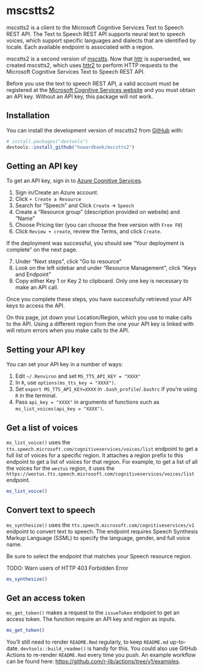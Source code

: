 
<!-- README.md is generated from README.Rmd. Please edit that file -->

# mscstts2

<!-- badges: start -->
<!-- badges: end -->

mscstts2 is a client to the Microsoft Cognitive Services Text to Speech
REST API. The Text to Speech REST API supports neural text to speech
voices, which support specific languages and dialects that are
identified by locale. Each available endpoint is associated with a
region.

mscstts2 is a second version of
[mscstts](https://github.com/muschellij2/mscstts). Now that
[httr](https://httr.r-lib.org/#status) is superseded, we created
mscstts2, which uses [httr2](https://httr2.r-lib.org/) to perform HTTP
requests to the Microsoft Cognitive Services Text to Speech REST API.

Before you use the text to speech REST API, a valid account must be
registered at the [Microsoft Cognitive Services
website](https://azure.microsoft.com/en-us/free/cognitive-services/) and
you must obtain an API key. Without an API key, this package will not
work.

## Installation

You can install the development version of mscstts2 from
[GitHub](https://github.com/) with:

``` r
# install.packages("devtools")
devtools::install_github("howardbaek/mscstts2")
```

## Getting an API key

To get an API key, sign in to [Azure Cognitive
Services](https://azure.microsoft.com/en-us/free/cognitive-services/).

1.  Sign in/Create an Azure account.
2.  Click `+ Create a Resource`
3.  Search for “Speech” and Click `Create` -\> `Speech`
4.  Create a “Resource group” (description provided on website) and
    “Name”
5.  Choose Pricing tier (you can choose the free version with `Free F0`)
6.  Click `Review + create`, review the Terms, and click `Create`.

If the deployment was successful, you should see “Your deployment is
complete” on the next page.

7.  Under “Next steps”, click “Go to resource”
8.  Look on the left sidebar and under “Resource Management”, click
    “Keys and Endpoint”
9.  Copy either Key 1 or Key 2 to clipboard. Only one key is necessary
    to make an API call.

Once you complete these steps, you have successfully retrieved your API
keys to access the API.

On this page, jot down your Location/Region, which you use to make calls
to the API. Using a different region from the one your API key is linked
with will return errors when you make calls to the API.

## Setting your API key

You can set your API key in a number of ways:

1.  Edit `~/.Renviron` and set `MS_TTS_API_KEY = "XXXX"`
2.  In `R`, use `options(ms_tts_key = "XXXX")`.
3.  Set `export MS_TTS_API_KEY=XXXX` in `.bash_profile`/`.bashrc` if
    you’re using `R` in the terminal.
4.  Pass `api_key = "XXXX"` in arguments of functions such as
    `ms_list_voices(api_key = "XXXX")`.

## Get a list of voices

`ms_list_voice()` uses the
`tts.speech.microsoft.com/cognitiveservices/voices/list` endpoint to get
a full list of voices for a specific region. It attaches a region prefix
to this endpoint to get a list of voices for that region. For example,
to get a list of all the voices for the `westus` region, it uses the
`https://westus.tts.speech.microsoft.com/cognitiveservices/voices/list`
endpoint.

``` r
ms_list_voice()
```

## Convert text to speech

`ms_synthesize()` uses the
`tts.speech.microsoft.com/cognitiveservices/v1` endpoint to convert text
to speech. The endpoint requires Speech Synthesis Markup Language (SSML)
to specify the language, gender, and full voice name.

Be sure to select the endpoint that matches your Speech resource region.

TODO: Warn users of HTTP 403 Forbidden Error

``` r
ms_synthesize()
```

## Get an access token

`ms_get_token()` makes a request to the `issueToken` endpoint to get an
access token. The function require an API key and region as inputs.

``` r
ms_get_token()
```

You’ll still need to render `README.Rmd` regularly, to keep `README.md`
up-to-date. `devtools::build_readme()` is handy for this. You could also
use GitHub Actions to re-render `README.Rmd` every time you push. An
example workflow can be found here:
<https://github.com/r-lib/actions/tree/v1/examples>.
